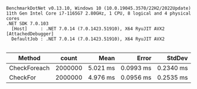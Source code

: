 ```

BenchmarkDotNet v0.13.10, Windows 10 (10.0.19045.3570/22H2/2022Update)
11th Gen Intel Core i7-1165G7 2.80GHz, 1 CPU, 8 logical and 4 physical cores
.NET SDK 7.0.103
  [Host]     : .NET 7.0.14 (7.0.1423.51910), X64 RyuJIT AVX2 [AttachedDebugger]
  DefaultJob : .NET 7.0.14 (7.0.1423.51910), X64 RyuJIT AVX2


```
| Method       | count   | Mean     | Error     | StdDev    |
|------------- |-------- |---------:|----------:|----------:|
| CheckForeach | 2000000 | 5.021 ms | 0.0993 ms | 0.2340 ms |
| CheckFor     | 2000000 | 4.976 ms | 0.0956 ms | 0.2535 ms |
